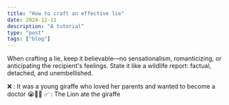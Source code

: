 ```yaml
---
title: "How to craft an effective lie"
date: 2024-12-11
description: "A tutorial"
type: "post"
tags: ["blog"]
---
```


When crafting a lie, keep it believable—no sensationalism, romanticizing, or anticipating the recipient's feelings. State it like a wildlife report: factual, detached, and unembellished.

❌ : It was a young giraffe who loved her parents and wanted to become a doctor 😭🥺💔 
✅ : The Lion ate the giraffe 

